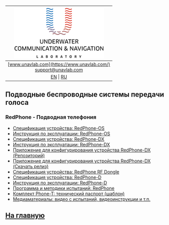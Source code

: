 | ![logo](/documentation/sm_logo.png) |
| :---: |
| [www.unavlab.com](https://www.unavlab.com/) <br/> [support@unavlab.com](mailto:support@unavlab.com) |
| [EN](underwater_wireless_voice_systems_en.md) \| [RU](underwater_wireless_voice_systems_ru.md) |

## Подводные беспроводные системы передачи голоса
### RedPhone - Подводная телефония
* [Спецификация устройства: RedPhone-OS](/documentation/RU/RedPhone/RedPhone_OS_Specification_ru.md)
* [Инструкция по эксплуатации: RedPhone-OS](/documentation/RU/RedPhone/RedPhone_OS_Users_manual_ru.md)
* [Спецификация устройства: RedPhone-DX](/documentation/RU/RedPhone/RedPhone_DX_Specification_ru.md)
* [Инструкция по эксплуатации: RedPhone-DX](/documentation/RU/RedPhone/RedPhone_DX_Users_Manual_ru.md)
* [Приложение для конфигурирования устройства RedPhone-DX (Репозиторий)](https://github.com/ucnl/RedPhoneDXConfig)
* [Приложение для конфигурирования устройства RedPhone-DX (Скачать релиз)](https://github.com/ucnl/RedPhoneDXConfig/releases/download/1.0/RedPhoneDXConfig.zip)
* [Спецификация устройства: RedPhone RF Dongle](/documentation/RU/RedPhone/RedPhone_RF_Dongle_Specification_ru.md)
* [Спецификация устройства: RedPhone-D](/documentation/RU/RedPhone/RedPhone_Specification_ru.md)  
* [Инструкция по эксплуатации: RedPhone-D](/documentation/RU/RedPhone/RedPhone_Users_Manual_ru.md)
* [Программа и методики испытаний: RedPhone](/documentation/RU/RedPhone/RedPhone_PM_ru.md)
* [Комплект Phone-T: технический паспорт (шаблон)](/documentation/RU/RedPhone/Phone_T_package_tech_passport_ru.md)
* [Медиаматериалы: видео c испытаний, видеоинструкции и т.п.](/documentation/RU/RedPhone/media.md)

## [На главную](README_RU.md)

